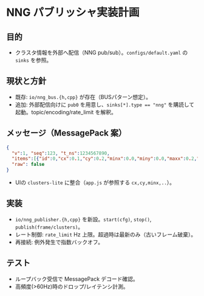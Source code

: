 # NNG パブリッシャ実装計画

## 目的
- クラスタ情報を外部へ配信（NNG pub/sub）。`configs/default.yaml` の `sinks` を参照。

## 現状と方針
- 既存: `io/nng_bus.{h,cpp}` が存在（BUSパターン想定）。
- 追加: 外部配信向けに `pub0` を用意し、`sinks[*].type == "nng"` を購読して起動。topic/encoding/rate_limit を解釈。

## メッセージ（MessagePack 案）
```json
{
  "v":1, "seq":123, "t_ns":1234567890,
  "items":[{"id":0,"cx":0.1,"cy":0.2,"minx":0.0,"miny":0.0,"maxx":0.2,"maxy":0.3,"n":42}],
  "raw": false
}
```
- UIの `clusters-lite` に整合（`app.js` が参照する `cx,cy,minx,..`）。

## 実装
- `io/nng_publisher.{h,cpp}` を新設。`start(cfg)`, `stop()`, `publish(frame/clusters)`。
- レート制御: `rate_limit` Hz 上限。超過時は最新のみ（古いフレーム破棄）。
- 再接続: 例外発生で指数バックオフ。

## テスト
- ループバック受信で MessagePack デコード確認。
- 高頻度(>60Hz)時のドロップ/レイテンシ計測。
